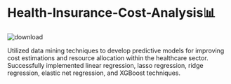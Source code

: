 # Health-Insurance-Cost-Analysis📊

![download](https://github.com/Nate374/Nathan_Musowoya-Health-Insurance-Cost-Analysis/assets/156354640/0bd76d54-773f-4fe6-a23c-bc40144ff17f)

Utilized data mining techniques to develop predictive models for improving cost estimations and resource allocation within the healthcare sector. Successfully implemented linear regression, lasso regression, ridge regression, elastic net regression, and XGBoost techniques.
